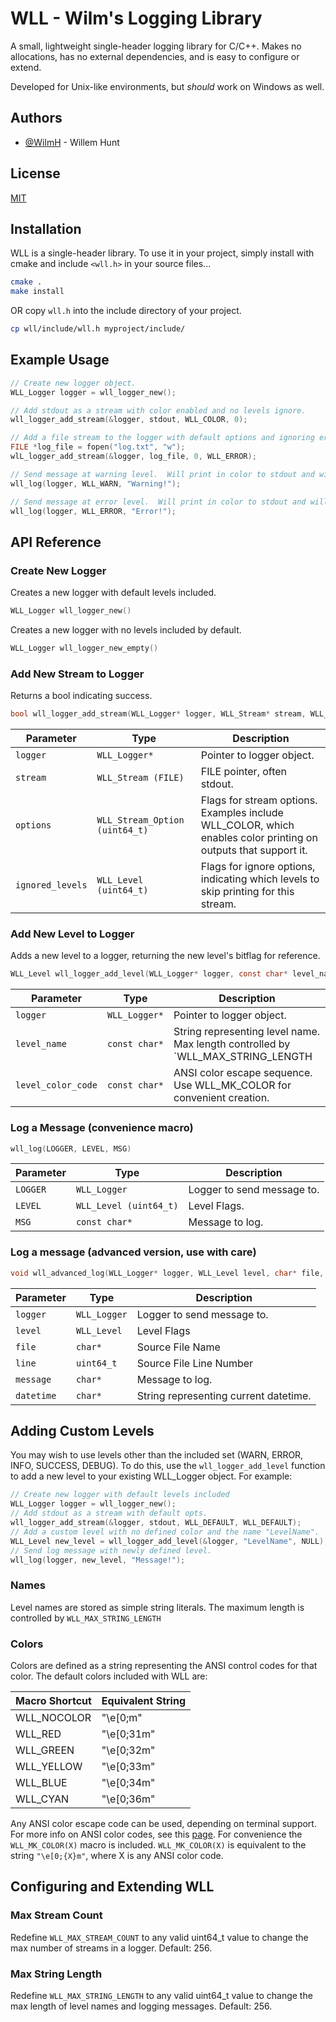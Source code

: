 
# WLL - Wilm's Logging Library

A small, lightweight single-header logging library for C/C++.  Makes no allocations, has no external dependencies, and is easy to configure or extend.

Developed for Unix-like environments, but *should* work on Windows as well.

## Authors

- [@WilmH](https://www.github.com/WilmH) - Willem Hunt

## License

[MIT](https://choosealicense.com/licenses/mit/)

## Installation

WLL is a single-header library.  To use it in your project, simply install with cmake and include `<wll.h>` in your source files...

```bash
cmake .
make install
```

OR copy `wll.h` into the include directory of your project.

``` bash
cp wll/include/wll.h myproject/include/
```

## Example Usage

```c
// Create new logger object.
WLL_Logger logger = wll_logger_new();

// Add stdout as a stream with color enabled and no levels ignore.
wll_logger_add_stream(&logger, stdout, WLL_COLOR, 0);

// Add a file stream to the logger with default options and ignoring error-level messages.
FILE *log_file = fopen("log.txt", "w");
wlL_logger_add_stream(&logger, log_file, 0, WLL_ERROR);

// Send message at warning level.  Will print in color to stdout and without color to file_open.
wll_log(logger, WLL_WARN, "Warning!");

// Send message at error level.  Will print in color to stdout and will not print to file_open.
wll_log(logger, WLL_ERROR, "Error!");

```

## API Reference

### Create New Logger

Creates a new logger with default levels included.

```c
WLL_Logger wll_logger_new()
```

Creates a new logger with no levels included by default.

```c
WLL_Logger wll_logger_new_empty()
```

### Add New Stream to Logger

Returns a bool indicating success.

```c
bool wll_logger_add_stream(WLL_Logger* logger, WLL_Stream* stream, WLL_Stream_Option options, WLL_Level ignored_levels)
```

| Parameter         | Type                              | Description                |
| --------          | -------                           | ------------------------- |
| `logger`          | `WLL_Logger*`                     | Pointer to logger object. |
| `stream`          | `WLL_Stream (FILE)`               | FILE pointer, often stdout. |
| `options`         | `WLL_Stream_Option (uint64_t)`    | Flags for stream options.  Examples include WLL_COLOR, which enables color printing on outputs that support it. |
| `ignored_levels`  | `WLL_Level (uint64_t)`            | Flags for ignore options, indicating which levels to skip printing for this stream.|

### Add New Level to Logger

Adds a new level to a logger, returning the new level's bitflag for reference.

```c
WLL_Level wll_logger_add_level(WLL_Logger* logger, const char* level_name, const char* level_color_code)
```

| Parameter         | Type                              | Description                |
| --------          | -------                           | ------------------------- |
| `logger`          | `WLL_Logger*`                     | Pointer to logger object. |
| `level_name`      | `const char*`                     | String representing level name.  Max length controlled by `WLL_MAX_STRING_LENGTH |
| `level_color_code`         | `const char*`    | ANSI color escape sequence.  Use WLL_MK_COLOR for convenient creation. |


### Log a Message (convenience macro)

```c
wll_log(LOGGER, LEVEL, MSG)
```

| Parameter | Type                      | Description                |
| --------  | -------                   | ------------------------- |
| `LOGGER`  | `WLL_Logger`              | Logger to send message to. |
| `LEVEL`   | `WLL_Level (uint64_t)`    | Level Flags. |
| `MSG`     | `const char*`             | Message to log. |

### Log a message (advanced version, use with care)

```c
void wll_advanced_log(WLL_Logger* logger, WLL_Level level, char* file, uint64_t line, char* message, char* datetime)
```

| Parameter     | Type          | Description                |
| --------      | -------       | ------------------------- |
| `logger`      | `WLL_Logger`  | Logger to send message to. |
| `level`       | `WLL_Level`   | Level Flags|
| `file`        | `char*`       | Source File Name |
| `line`        | `uint64_t`    | Source File Line Number |
| `message`     | `char*`       | Message to log. |
| `datetime`    | `char*`       | String representing current datetime. |

## Adding Custom Levels

You may wish to use levels other than the included set (WARN, ERROR, INFO, SUCCESS, DEBUG).  To do this, use the `wll_logger_add_level` function to add a new level to your existing WLL_Logger object.  For example:

```c
// Create new logger with default levels included
WLL_Logger logger = wll_logger_new(); 
// Add stdout as a stream with default opts.
wll_logger_add_stream(&logger, stdout, WLL_DEFAULT, WLL_DEFAULT);
// Add a custom level with no defined color and the name "LevelName".
WLL_Level new_level = wll_logger_add_level(&logger, "LevelName", NULL);
// Send log message with newly defined level.
wll_log(logger, new_level, "Message!");
```

### Names

Level names are stored as simple string literals.  The maximum length is controlled by `WLL_MAX_STRING_LENGTH`

### Colors

Colors are defined as a string representing the ANSI control codes for that color.  The default colors included with WLL are:

| Macro Shortcut    | Equivalent String
|----------------   |------------------
| WLL_NOCOLOR       | "\e[0;m"
| WLL_RED           | "\e[0;31m" 
| WLL_GREEN         | "\e[0;32m" 
| WLL_YELLOW        | "\e[0;33m"
| WLL_BLUE          | "\e[0;34m" 
| WLL_CYAN          | "\e[0;36m"

Any ANSI color escape code can be used, depending on terminal support.  For more info on ANSI color codes, see this [page](https://en.wikipedia.org/wiki/ANSI_escape_code#Colors).  For convenience the `WLL_MK_COLOR(X)` macro is included. `WLL_MK_COLOR(X)` is equivalent to the string `"\e[0;{X}m"`, where X is any ANSI color code.

## Configuring and Extending WLL

### Max Stream Count

Redefine `WLL_MAX_STREAM_COUNT` to any valid uint64_t value to change the max number of streams in a logger. Default: 256.

### Max String Length

Redefine `WLL_MAX_STRING_LENGTH` to any valid uint64_t value to change the max length of level names and logging messages.  Default: 256.


